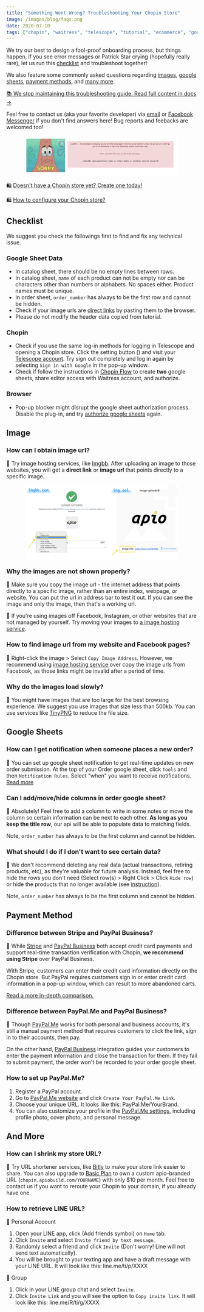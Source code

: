 ```yaml
---
title: "Something Went Wrong? Troubleshooting Your Chopin Store"
image: /images/blog/faqs.png
date: 2020-07-10
tags: ["chopin", "waitress", "telescope", "tutorial", "ecommerce", "google-sheet", "google", "website", "documentation"]
---
```


We try our best to design a fool-proof onboarding process, but things happen, if you see error messages or Patrick Star crying (hopefully really rare), let us run this [checklist](#checklist) and troubleshoot together!

We also feature some commonly asked questions regarding [images](#image), [google sheets](#google-sheets), [payment methods](#payment-method), and [many more](#and-more).

[📚 We stop maintaining this troubleshooting guide. Read full content in docs →](https://apiobuild.com/docs/docs/apps/chopin/troubleshoot/)

<!--more-->

Feel free to contact us (aka your favorite developer) via <a href="mailto:apiobuild@gmail.com">email</a> or [Facebook Messenger](https://m.me/apiobuild) if you don't find answers here! Bug reports and feebacks are welcomed too!

<img src="/images/blog/chopin-error.png" class="post-img">

🛍️ [Doesn\'t have a Chopin store yet? Create one today!](https://apiobuild.com/docs/docs/apps/chopin/create-new-store/)

🛍️ [How to configure your Chopin store?](https://apiobuild.com/docs/docs/apps/chopin/product-configuration/)

## Checklist

We suggest you check the followings first to find and fix any technical issue.

### Google Sheet Data

- In catalog sheet, there should be no empty lines between rows.
- In catalog sheet, `name` of each product can not be empty nor can be characters other than numbers or alphabets. No spaces either. Product names must be unique.
- In order sheet, `order_number` has always to be the first row and cannot be hidden.
- Check if your image urls are [direct links](#why-the-images-are-not-shown-properly) by pasting them to the browser.
- Please do not modify the header data copied from tutorial.

### Chopin

- Check if you use the same log-in methods for logging in Telescope and opening a Chopin store. Click the setting button (<i class="fas fa-cog"></i>) and visit your [Telescope account](https://telescope.apiobuild.com/settings). Try sign out completely and log in again by selecting `Sign in with Google` in the pop-up window.
- Check if follow the instructions in [Chopin Flow](https://telescope.apiobuild.com/flow/chopin-stores) to create **two** google sheets, share editor access with Waitress account, and authorize.

### Browser

- Pop-up blocker might disrupt the google sheet authorization process. Disable the plug-in, and try [authorize google sheets](https://apiobuild.com/blog/how-to-create-web-store-with-apio/#step-2-add-catalog-google-sheet) again.

## Image

### How can I obtain image url?

🙋 Try image hosting services, like [Imgbb](https://imgbb.com/). After uploading an image to those websites, you will get a **direct link** or **image url** that points directly to a specific image.

<img src="/images/blog/faq-image-link.png" class="post-img">

### Why the images are not shown properly?

🙋 Make sure you copy the image url - the internet address that points directly to a specific image, rather than an entire index, webpage, or website. You can put the url in address bar to test it out. If you can see the image and only the image, then that's a working url.

🙋 If you're using images off Facebook, Instagram, or other websites that are not managed by yourself. Try moving your images to [a image hosting service](#how-can-i-obtain-image-url).

### How to find image url from my website and Facebook pages?

🙋 Right-click the image > Select `Copy Image Address`. However, we recommend using [image hosting service](#how-can-i-obtain-image-url) over copy the image urls from Facebook, as those links might be invalid after a period of time.

### Why do the images load slowly?

🙋 You might have images that are too large for the best browsing experience. We suggest you use images that size less than 500kb. You can use services like [TinyPNG](https://tinypng.com/) to reduce the file size.

## Google Sheets

### How can I get notification when someone places a new order?

🙋 You can set up google sheet notification to get real-time updates on new order submission. At the top of your Order google sheet, click `Tools` and then `Notification Rules`. Select "when" you want to receive notifications. [Read more](https://support.google.com/docs/answer/91588?co=GENIE.Platform%3DDesktop&hl=en)

### Can I add/move/hide columns in order google sheet?

🙋 Absolutely! Feel free to add a column to write in some notes or move the column so certain information can be next to each other. **As long as you keep the title row**, our api will be able to populate data to matching fields.

Note, `order_number` has always to be the first column and cannot be hidden.

### What should I do if I don't want to see certain data?

🙋 We don't recommend deleting any real data (actual transactions, retiring products, etc), as they're valuable for future analysis. Instead, feel free to hide the rows you don't need (Select row(s) > Right Click > Click `Hide row`) or hide the products that no longer available (see [instruction](https://apiobuild.com/blog/how-to-configure-chopin-store/#update-catalog-sheet)).

Note, `order_number` has always to be the first column and cannot be hidden.

## Payment Method

### Difference between Stripe and PayPal Business?

🙋 While [Stripe](https://stripe.com/payments) and [PayPal Business](https://www.paypal.com/us/business/website-payments) both accept credit card payments and support real-time transaction verification with Chopin, **we recommend using Stripe** over PayPal Business.

With Stripe, customers can enter their credit card information directly on the Chopin store. But PayPal requires customers sign in or enter credit card information in a pop-up window, which can result to more abandoned carts.

[Read a more in-depth comparison.](https://wpforms.com/stripe-vs-paypal-which-one-is-better/)

### Difference between PayPal.Me and PayPal Business?

🙋 Though [PayPal.Me](https://www.paypal.com/paypalme/) works for both personal and business accounts, it's still a manual payment method that requires customers to click the link, sign in to their accounts, then pay.

On the other hand, [PayPal Business](https://www.paypal.com/us/business/website-payments) integration guides your customers to enter the payment information and close the transaction for them. If they fail to submit payment, the order won't be recorded to your order google sheet.

### How to set up PayPal.Me?

1. Register a PayPal account.
2. Go to [PayPal.Me website](https://www.paypal.com/paypalme/) and click `Create Your PayPal.Me Link`.
3. Choose your unique URL. It looks like this: PayPal.Me/YourBrand.
4. You can also customize your profile in the [PayPal.Me settings](https://www.paypal.com/paypalme/my/settings), including profile photo, cover photo, and personal message.

## And More

### How can I shrink my store URL?

🙋 Try URL shortener services, like [Bitly](https://bitly.com/)  to make your store link easier to share. You can also upgrade to [Basic Plan](https://apiobuild.com/#pricing) to own a custom apio-branded URL (`chopin.apiobuild.com/YOURNAME`) with only $10 per month. Feel free to contact us if you want to reroute your Chopin to your domain, if you already have one.

### How to retrieve LINE URL?

🙋 Personal Account

1. Open your LINE app, click <i class="fas fa-user-plus"></i> (Add friends symbol) on `Home` tab.
2. Click `Invite` and select `Invite friend by text message`.
3. Randomly select a friend and click `Invite` (Don't worry! Line will not send text automatically).
4. You will be brought to your texting app and have a draft message with your LINE URL. It will look like this: line.me/ti/p/XXXX

🙋 Group

1. Click <i class="fas fa-bars"></i> in your LINE group chat and select `Invite`.
2. Click `Invite Link` and you will see the option to `Copy invite link`. It will look like this: line.me/R/ti/g/XXXX

<style>
.post-img {
    display: block;
    margin-left: auto;
    margin-right: auto;
    max-width: 80%;
}
</style>
